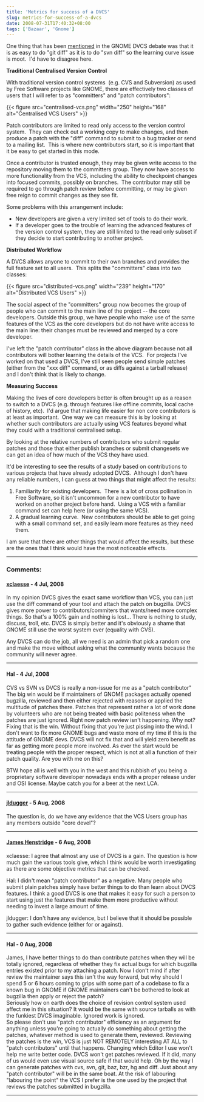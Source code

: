 ```yaml
---
title: 'Metrics for success of a DVCS'
slug: metrics-for-success-of-a-dvcs
date: 2008-07-31T17:40:32+08:00
tags: ['Bazaar', 'Gnome']
---
```


One thing that has been
[mentioned](http://blogs.gnome.org/xclaesse/2008/07/14/back-from-istanbul/)
in the GNOME DVCS debate was that it is as easy to do \"git diff\" as it
is to do \"svn diff\" so the learning curve issue is moot.  I\'d have to
disagree here.

**Traditional Centralised Version Control**

With traditional version control systems  (e.g. CVS and Subversion) as
used by Free Software projects like GNOME, there are effectively two
classes of users that I will refer to as \"committers\" and \"patch
contributors\":

{{< figure src="centralised-vcs.png" width="250" height="168"
        alt="Centralised VCS Users" >}}

Patch contributors are limited to read only access to the version
control system.  They can check out a working copy to make changes, and
then produce a patch with the \"diff\" command to submit to a bug
tracker or send to a mailing list.  This is where new contributors
start, so it is important that it be easy to get started in this mode.

Once a contributor is trusted enough, they may be given write access to
the repository moving them to the committers group. They now have access
to more functionality from the VCS, including the ability to checkpoint
changes into focused commits, possibly on branches.  The contributor may
still be required to go through patch review before committing, or may
be given free reign to commit changes as they see fit.

Some problems with this arrangement include:

-   New developers are given a very limited set of tools to do their
    work.
-   If a developer goes to the trouble of learning the advanced features
    of the version control system, they are still limited to the read
    only subset if they decide to start contributing to another project.

**Distributed Workflow**

A DVCS allows anyone to commit to their own branches and provides the
full feature set to all users.  This splits the \"committers\" class
into two classes:

{{< figure src="distributed-vcs.png" width="239" height="170"
        alt="Distributed VCS Users" >}}

The social aspect of the \"committers\" group now becomes the group of
people who can commit to the main line of the project -- the core
developers. Outside this group, we have people who make use of the same
features of the VCS as the core developers but do not have write access
to the main line: their changes must be reviewed and merged by a core
developer.

I\'ve left the \"patch contributor\" class in the above diagram because
not all contributors will bother learning the details of the VCS.  For
projects I\'ve worked on that used a DVCS, I\'ve still seen people send
simple patches (either from the \"xxx diff\" command, or as diffs
against a tarball release) and I don\'t think that is likely to change.

**Measuring Success**

Making the lives of core developers better is often brought up as a
reason to switch to a DVCS (e.g. through features like offline commits,
local cache of history, etc).  I\'d argue that making life easier for
non core contributors is at least as important.  One way we can measure
this is by looking at whether such contributors are actually using VCS
features beyond what they could with a traditional centralised setup.

By looking at the relative numbers of contributors who submit regular
patches and those that either publish branches or submit changesets we
can get an idea of how much of the VCS they have used.

It\'d be interesting to see the results of a study based on
contributions to various projects that have already adopted DVCS. 
Although I don\'t have any reliable numbers, I can guess at two things
that might affect the results:

1.  Familiarity for existing developers.  There is a lot of cross
    pollination in Free Software, so it isn\'t uncommon for a new
    contributor to have worked on another project before hand.  Using a
    VCS with a familiar command set can help here (or using the same
    VCS).
2.  A gradual learning curve.  New contributors should be able to get
    going with a small command set, and easily learn more features as
    they need them.

I am sure that there are other things that would affect the results, but
these are the ones that I think would have the most noticeable effects.

---
### Comments:
#### [xclaesse](http://blogs.gnome.org/xclaesse/) - <time datetime="2008-07-31 18:35:42">4 Jul, 2008</time>

In my opinion DVCS gives the exact same workflow than VCS, you can just
use the diff command of your tool and attach the patch on bugzilla. DVCS
gives more power to contributors/commiters that wants/need more complex
things. So that\'s a 100% gain and nothing is lost\... There is nothing
to study, discuss, troll, etc. DVCS is simply better and it\'s obviously
a shame that GNOME still use the worst system ever (equality with CVS).

Any DVCS can do the job, all we need is an admin that pick a random one
and make the move without asking what the community wants because the
community will never agree.

---
#### Hal - <time datetime="2008-07-31 19:41:50">4 Jul, 2008</time>

CVS vs SVN vs DVCS is really a non-issue for me as a \"patch
contributor\"\
The big win would be if maintainers of GNOME packages actually opened
bugzilla, reviewed and then either rejected with reasons or applied the
multitude of patches there. Patches that represent rather a lot of work
done by volunteers who are not being treated with basic politeness when
the patches are just ignored. Right now patch review isn\'t happening.
Why not? Fixing that is the win. Without fixing that you\'re just
pissing into the wind. I don\'t want to fix more GNOME bugs and waste
more of my time if this is the attitude of GNOME devs. DVCS will not fix
that and will yield zero benefit as far as getting more people more
involved. As ever the start would be treating people with the proper
respect, which is not at all a function of their patch quality. Are you
with me on this?

BTW hope all is well with you in the west and this rubbish of you being
a proprietary software developer nowadays ends with a proper release
under and OSI license. Maybe catch you for a beer at the next LCA.

---
#### [jldugger](http://jldugger.livejournal.com) - <time datetime="2008-08-01 01:31:16">5 Aug, 2008</time>

The question is, do we have any evidence that the VCS Users group has
any members outside \"core devel\"?

---
#### [James Henstridge](http://blogs.gnome.org/jamesh/) - <time datetime="2008-08-02 19:26:49">6 Aug, 2008</time>

xclaesse: I agree that almost any use of DVCS is a gain. The question is
how much gain the various tools give, which I think would be worth
investigating as there are some objective metrics that can be checked.

Hal: I didn\'t mean \"patch contributor\" as a negative. Many people who
submit plain patches simply have better things to do than learn about
DVCS features. I think a good DVCS is one that makes it easy for such a
person to start using just the features that make them more productive
without needing to invest a large amount of time.

jldugger: I don\'t have any evidence, but I believe that it should be
possible to gather such evidence (either for or against).

---
#### Hal - <time datetime="2008-08-03 01:13:08">0 Aug, 2008</time>

James, I have better things to do than contribute patches when they will
be totally ignored, regardless of whether they fix actual bugs for which
bugzilla entries existed prior to my attaching a patch. Now I don\'t
mind if after review the maintainer says this isn\'t the way forward,
but why should I spend 5 or 6 hours coming to grips with some part of a
codebase to fix a known bug in GNOME if GNOME maintainers can\'t be
bothered to look at bugzilla then apply or reject the patch?\
Seriously how on earth does the choice of revision control system used
affect me in this situation? It would be the same with source tarballs
as with the funkiest DVCS imaginable. Ignored work is ignored.\
So please don\'t use \"patch contributor\" efficiency as an argument for
anything unless you\'re going to actually do something about getting the
patches, whatever method is used to generate them, reviewed. Reviewing
the patches is the win, VCS is just NOT REMOTELY interesting AT ALL to
\"patch contributors\" until that happens. Changing which Editor I use
won\'t help me write better code. DVCS won\'t get patches reviewed. If
it did, many of us would even use visual source safe if that would help.
Oh by the way I can generate patches with cvs, svn, git, baz, bzr, hg
and diff. Just about any \"patch contributor\" will be in the same boat.
At the risk of labouring \"labouring the point\" the VCS I prefer is the
one used by the project that reviews the patches submitted in bugzilla.

---
